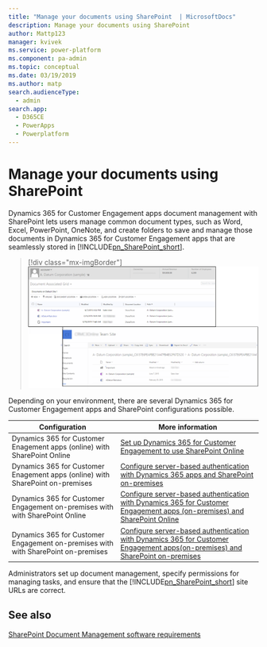 ```yaml
---
title: "Manage your documents using SharePoint  | MicrosoftDocs"
description: Manage your documents using SharePoint 
author: Mattp123
manager: kvivek
ms.service: power-platform
ms.component: pa-admin
ms.topic: conceptual
ms.date: 03/19/2019
ms.author: matp
search.audienceType: 
  - admin
search.app: 
  - D365CE
  - PowerApps
  - Powerplatform
---
```

# Manage your documents using SharePoint

Dynamics 365 for Customer Engagement apps document management with SharePoint lets users manage common document types, such as Word, Excel, PowerPoint, OneNote, and create folders to save and manage those documents in Dynamics 365 for Customer Engagement apps that are seamlessly stored in [!INCLUDE[pn_SharePoint_short](../includes/pn-sharepoint-short.md)]. 

> [!div class="mx-imgBorder"] 
> ![](media/sp-ce-doc-management.png "Document management in customer engagement and SharePoint")

Depending on your environment, there are several Dynamics 365 for Customer Engagement apps and SharePoint configurations possible. 


|Configuration  |More information  |
|---------|---------|
|Dynamics 365 for Customer Enagement apps (online) with SharePoint Online     |  [Set up Dynamics 365 for Customer Engagement to use SharePoint Online](set-up-dynamics-365-online-to-use-sharepoint-online.md)    |
|Dynamics 365 for Customer Enagement apps (online) with SharePoint on-premises     | [Configure server-based authentication with Dynamics 365 apps and SharePoint on-premises](configure-server-based-authentication-sharepoint-on-premises.md)        |
|Dynamics 365 for Customer Engagement on-premises with with SharePoint Online     |  [Configure server-based authentication with Dynamics 365 for Customer Engagement apps (on-premises) and SharePoint Online](on-prem-server-based-sharepoint-online.md)     |
|Dynamics 365 for Customer Engagement on-premises with with SharePoint on-premises     |  [Configure server-based authentication with Dynamics 365 for Customer Engagement apps(on-premises) and SharePoint on-premises](on-prem-server-based-sharepoint-on-prem.md)    |


Administrators set up document management, specify permissions for managing tasks, and ensure that the [!INCLUDE[pn_SharePoint_short](../includes/pn-sharepoint-short.md)] site URLs are correct.  
  
## See also
[SharePoint Document Management software requirements](sharepoint-document-management-software-requirements.md) <br />
